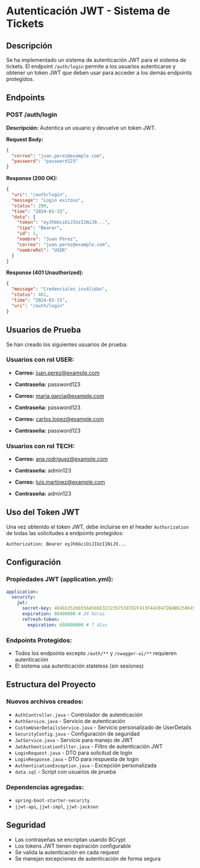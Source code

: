 # Autenticación JWT - Sistema de Tickets

## Descripción

Se ha implementado un sistema de autenticación JWT para el sistema de tickets. El endpoint `/auth/login` permite a los usuarios autenticarse y obtener un token JWT que deben usar para acceder a los demás endpoints protegidos.

## Endpoints

### POST /auth/login

**Descripción:** Autentica un usuario y devuelve un token JWT.

**Request Body:**
```json
{
  "correo": "juan.perez@example.com",
  "password": "password123"
}
```

**Response (200 OK):**
```json
{
  "uri": "/auth/login",
  "message": "Login exitoso",
  "status": 200,
  "time": "2024-01-15",
  "data": {
    "token": "eyJhbGciOiJIUzI1NiJ9...",
    "tipo": "Bearer",
    "id": 1,
    "nombre": "Juan Pérez",
    "correo": "juan.perez@example.com",
    "nombreRol": "USER"
  }
}
```

**Response (401 Unauthorized):**
```json
{
  "message": "Credenciales inválidas",
  "status": 401,
  "time": "2024-01-15",
  "uri": "/auth/login"
}
```

## Usuarios de Prueba

Se han creado los siguientes usuarios de prueba:

### Usuarios con rol USER:
- **Correo:** juan.perez@example.com
- **Contraseña:** password123

- **Correo:** maria.garcia@example.com
- **Contraseña:** password123

- **Correo:** carlos.lopez@example.com
- **Contraseña:** password123

### Usuarios con rol TECH:
- **Correo:** ana.rodriguez@example.com
- **Contraseña:** admin123

- **Correo:** luis.martinez@example.com
- **Contraseña:** admin123

## Uso del Token JWT

Una vez obtenido el token JWT, debe incluirse en el header `Authorization` de todas las solicitudes a endpoints protegidos:

```
Authorization: Bearer eyJhbGciOiJIUzI1NiJ9...
```

## Configuración

### Propiedades JWT (application.yml):
```yaml
application:
  security:
    jwt:
      secret-key: 404E635266556A586E3272357538782F413F4428472B4B6250645367566B5970
      expiration: 86400000 # 24 horas
      refresh-token:
        expiration: 604800000 # 7 días
```

### Endpoints Protegidos:
- Todos los endpoints excepto `/auth/**` y `/swagger-ui/**` requieren autenticación
- El sistema usa autenticación stateless (sin sesiones)

## Estructura del Proyecto

### Nuevos archivos creados:
- `AuthController.java` - Controlador de autenticación
- `AuthService.java` - Servicio de autenticación
- `CustomUserDetailsService.java` - Servicio personalizado de UserDetails
- `SecurityConfig.java` - Configuración de seguridad
- `JwtService.java` - Servicio para manejo de JWT
- `JwtAuthenticationFilter.java` - Filtro de autenticación JWT
- `LoginRequest.java` - DTO para solicitud de login
- `LoginResponse.java` - DTO para respuesta de login
- `AuthenticationException.java` - Excepción personalizada
- `data.sql` - Script con usuarios de prueba

### Dependencias agregadas:
- `spring-boot-starter-security`
- `jjwt-api`, `jjwt-impl`, `jjwt-jackson`

## Seguridad

- Las contraseñas se encriptan usando BCrypt
- Los tokens JWT tienen expiración configurable
- Se valida la autenticación en cada request
- Se manejan excepciones de autenticación de forma segura 